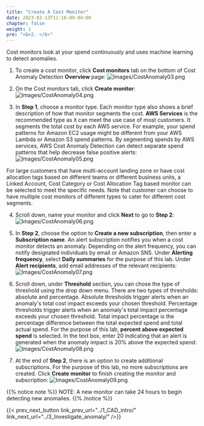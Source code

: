 ```yaml
---
title: "Create A Cost Monitor"
date: 2023-03-13T11:16:09-04:00
chapter: false
weight: 1
pre: "<b>2. </b>"
---
```


Cost monitors look at your spend continuously and uses machine learning to detect anomalies.

1. To create a cost monitor, click **Cost monitors** tab on the bottom of Cost Anomaly Detection **Overview** page:
![Images/CostAnomaly03.png](/Cost/200_6_Cost_Anomaly_Detection/Images/cost_anomaly_03.png?classes=lab_picture_small)

2. On the Cost monitors tab, click **Create monitor**:
![Images/CostAnomaly04.png](/Cost/200_6_Cost_Anomaly_Detection/Images/cost_anomaly_04.png?classes=lab_picture_small)

3. In **Step 1**, choose a monitor type. Each monitor type also shows a brief description of how that monitor segments the cost. **AWS Services** is the recommended type as it can meet the use case of most customers. It segments the total cost by each AWS service. For example, your spend patterns for Amazon EC2 usage might be different from your AWS Lambda or Amazon S3 spend patterns. By segmenting spends by AWS services, AWS Cost Anomaly Detection can detect separate spend patterns that help decrease false positive alerts:
![Images/CostAnomaly05.png](/Cost/200_6_Cost_Anomaly_Detection/Images/cost_anomaly_05.png?classes=lab_picture_small)

For large customers that have multi-account landing zone or have cost allocation tags based on different teams or different business units, a Linked Account, Cost Category or Cost Allocation Tag based monitor can be selected to meet the specific needs. Note that customer can choose to have multiple cost monitors of different types to cater for different cost segments. 

4. Scroll down, name your monitor and click **Next** to go to **Step 2**:
![Images/CostAnomaly06.png](/Cost/200_6_Cost_Anomaly_Detection/Images/cost_anomaly_06.png?classes=lab_picture_small)

5. In **Step 2**, choose the option to **Create a new subscription**, then enter a **Subscription name**. An alert subscription notifies you when a cost monitor detects an anomaly. Depending on the alert frequency, you can notify designated individuals by email or Amazon SNS. Under **Alerting frequency**, select **Daily summaries** for the purpose of this lab. Under **Alert recipients**, add email addresses of the relevant recipients:
![Images/CostAnomaly07.png](/Cost/200_6_Cost_Anomaly_Detection/Images/cost_anomaly_07.png?classes=lab_picture_small)

6. Scroll down, under **Threshold** section, you can chose the type of threshold using the drop down menu. There are two types of thresholds: absolute and percentage. Absolute thresholds trigger alerts when an anomaly's total cost impact exceeds your chosen threshold. Percentage thresholds trigger alerts when an anomaly's total impact percentage exceeds your chosen threshold. Total impact percentage is the percentage difference between the total expected spend and total actual spend.
For the purpose of this lab, **percent above expected spend** is selected. In the text box, enter 20 indicating that an alert is generated when the anomaly impact is 20% above the expected spend:
![Images/CostAnomaly08.png](/Cost/200_6_Cost_Anomaly_Detection/Images/cost_anomaly_08.png?classes=lab_picture_small)

7. At the end of **Step 2**, there is an option to create additional subscriptions. For the purpose of this lab, no more subscriptions are created. Click **Create monitor** to finish creating the monitor and subscription:
![Images/CostAnomaly09.png](/Cost/200_6_Cost_Anomaly_Detection/Images/cost_anomaly_09.png?classes=lab_picture_small)

{{% notice note %}} NOTE: A new monitor can take 24 hours to begin detecting new anomalies. {{% /notice %}}

{{< prev_next_button link_prev_url="../1_CAD_intro/" link_next_url="../3_Investigate_anomaly/" />}}